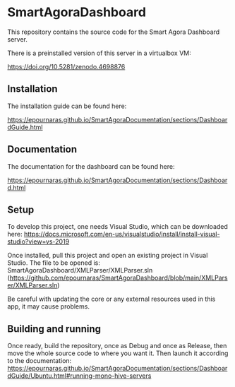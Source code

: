 # SmartAgoraDashboard

This repository contains the source code for the Smart Agora Dashboard server.

There is a preinstalled version of this server in a virtualbox VM:

https://doi.org/10.5281/zenodo.4698876

## Installation

The installation guide can be found here:

https://epournaras.github.io/SmartAgoraDocumentation/sections/DashboardGuide.html

## Documentation

The documentation for the dashboard can be found here:

https://epournaras.github.io/SmartAgoraDocumentation/sections/Dashboard.html

## Setup

To develop this project, one needs Visual Studio, which can be downloaded here: https://docs.microsoft.com/en-us/visualstudio/install/install-visual-studio?view=vs-2019

Once installed, pull this project and open an existing project in Visual Studio.
The file to be opened is: SmartAgoraDashboard/XMLParser/XMLParser.sln (https://github.com/epournaras/SmartAgoraDashboard/blob/main/XMLParser/XMLParser.sln)

Be careful with updating the core or any external resources used in this app, it may cause problems.

## Building and running

Once ready, build the repository, once as Debug and once as Release, then move the whole source code to where you want it.
Then launch it according to the documentation: https://epournaras.github.io/SmartAgoraDocumentation/sections/DashboardGuide/Ubuntu.html#running-mono-hive-servers
